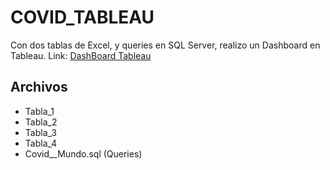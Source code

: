 # COVID_TABLEAU

Con dos tablas de Excel, y queries en SQL Server, realizo un Dashboard en Tableau.
Link: [DashBoard Tableau](https://public.tableau.com/views/Covid_Mundial/Dashboard1?:language=es-ES&:display_count=n&:origin=viz_share_link)

## Archivos
- Tabla_1
- Tabla_2
- Tabla_3
- Tabla_4
- Covid__Mundo.sql (Queries)
